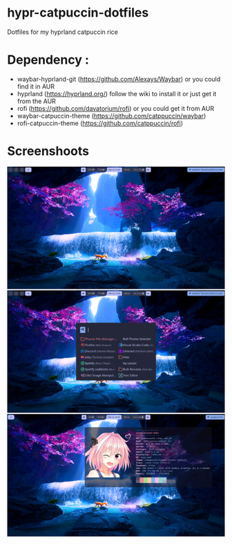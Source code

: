# hypr-catpuccin-dotfiles
Dotfiles for my hyprland catpuccin rice

# Dependency :
- waybar-hyprland-git (https://github.com/Alexays/Waybar) or you could find it in AUR
- hyprland (https://hyprland.org/) follow the wiki to install it or just get it from the AUR
- rofi (https://github.com/davatorium/rofi) or you could get it from AUR
- waybar-catpuccin-theme (https://github.com/catppuccin/waybar)
- rofi-catpuccin-theme (https://github.com/catppuccin/rofi) 

# Screenshoots
![screenshoot1](ss1.png "Screenshot 1")
![screenshoot1](ss2.png "Screenshot 2")
![screenshoot1](ss3.png "Screenshot 3")
